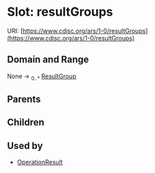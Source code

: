 
# Slot: resultGroups




URI: [https://www.cdisc.org/ars/1-0/resultGroups](https://www.cdisc.org/ars/1-0/resultGroups)


## Domain and Range

None &#8594;  <sub>0..\*</sub> [ResultGroup](ResultGroup.md)

## Parents


## Children


## Used by

 * [OperationResult](OperationResult.md)
